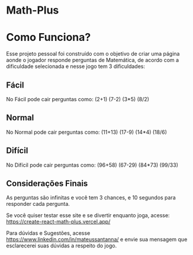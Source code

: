 # Math-Plus
# Como Funciona?

Esse projeto pessoal foi construído com o objetivo de criar uma página aonde o jogador responde perguntas de Matemática, de acordo com a dificuldade selecionada e nesse jogo tem 3 dificuldades:

## Fácil

No Fácil pode cair perguntas como: 
(2+1)
(7-2)
(3*5)
(8/2)

## Normal

No Normal pode cair perguntas como: 
(11+13)
(17-9)
(14*4)
(18/6)

## Difícil

No Difícil pode cair perguntas como: 
(96+58)
(67-29)
(84*73)
(99/33)

## Considerações Finais

As perguntas são infinitas e você tem 3 chances, e 10 segundos para responder cada pergunta.

Se você quiser testar esse site e se divertir enquanto joga, acesse: https://create-react-math-plus.vercel.app/

Para dúvidas e Sugestões, acesse https://www.linkedin.com/in/mateussantanna/ e envie sua mensagem que esclarecerei suas dúvidas a respeito do jogo.

